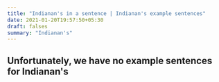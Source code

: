 ```yaml
---
title: "Indianan's in a sentence | Indianan's example sentences"
date: 2021-01-20T19:57:50+05:30
draft: falses
summary: "Indianan's"
---
```

## Unfortunately, we have no example sentences for Indianan's                 
